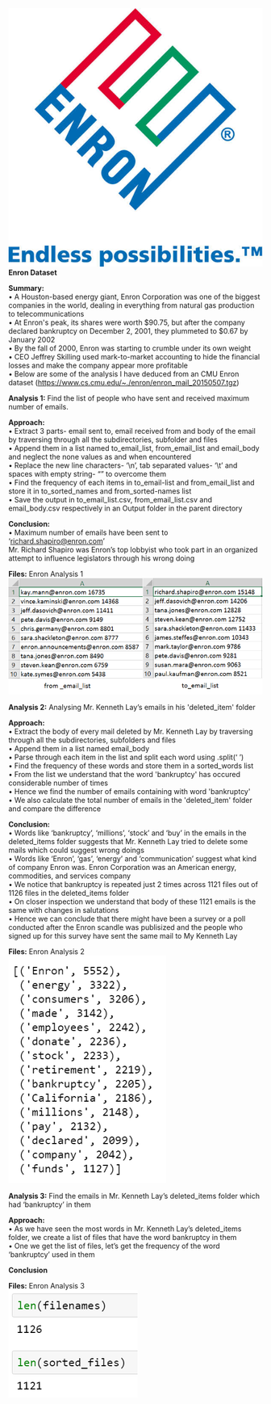 <img src="https://github.com/PrithviKamath/Analysis-on-CMU-Enron-dataset/blob/master/Extras/Enron_logo.jpg"></img>
<b>Enron Dataset</b>

<b>Summary:</b> <br />
• A Houston-based energy giant, Enron Corporation was one of the biggest companies in the world, dealing in everything from natural gas production to telecommunications <br />
• At Enron's peak, its shares were worth $90.75, but after the company declared bankruptcy on December 2, 2001, they plummeted to $0.67 by January 2002 <br />
• By the fall of 2000, Enron was starting to crumble under its own weight <br />
• CEO Jeffrey Skilling used mark-to-market accounting to hide the financial losses and make the company appear more profitable <br />
• Below are some of the analysis I have deduced from an CMU Enron dataset (https://www.cs.cmu.edu/~./enron/enron_mail_20150507.tgz) <br />

<b>Analysis 1:</b> Find the list of people who have sent and received maximum number of emails. <br />

<b>Approach:</b> <br />
• Extract 3 parts- email sent to, email received from and body of the email by traversing through all the subdirectories, subfolder and files <br />
• Append them in a list named to_email_list, from_email_list and email_body and neglect the none values as and when encountered <br />
• Replace the new line characters- ‘\n’, tab separated values- ‘\t’ and spaces with empty string- “” to overcome them <br />
• Find the frequency of each items in to_email-list and from_email_list and store it in to_sorted_names and from_sorted-names list <br />
• Save the output in to_email_list.csv, from_email_list.csv and email_body.csv respectively in an Output folder in the parent directory <br />

<b>Conclusion:</b> <br />
• Maximum number of emails have been sent to ‘richard.shapiro@enron.com’ <br />
Mr. Richard Shapiro was Enron’s top lobbyist who took part in an organized attempt to influence legislators through his wrong doing <br />

<b>Files:</b> Enron Analysis 1 <br />
<img src="https://github.com/PrithviKamath/Analysis-on-CMU-Enron-dataset/blob/master/Output/from_email_list.PNG"></img>
 <br />


<b>Analysis 2:</b> Analysing Mr. Kenneth Lay’s emails in his 'deleted_item' folder  <br />

<b>Approach:</b> <br />
• Extract the body of every mail deleted by Mr. Kenneth Lay by traversing through all the subdirectories, subfolders and files <br />
• Append them in a list named email_body <br />
• Parse through each item in the list and split each word using .split(‘ ’) <br />
• Find the frequency of these words and store them in a sorted_words list <br />
• From the list we understand that the word 'bankruptcy' has occured considerable number of times  <br />
• Hence we find the number of emails containing with word 'bankruptcy'  <br />
• We also calculate the total number of emails in the 'deleted_item' folder and compare the difference  <br />

<b>Conclusion:</b> <br />
• Words like ‘bankruptcy’, ‘millions’, ‘stock’ and ‘buy’ in the emails in the deleted_items folder suggests that Mr. Kenneth Lay tried to delete some mails which could suggest wrong doings <br />
• Words like ‘Enron’, ‘gas’, ‘energy’ and ‘communication’ suggest what kind of company Enron was. Enron Corporation was an American energy, commodities, and services company <br />
• We notice that bankruptcy is repeated just 2 times across 1121 files out of 1126 files in the deleted_items folder <br />
• On closer inspection we understand that body of these 1121 emails is the same with changes in salutations <br />
• Hence we can conclude that there might have been a survey or a poll conducted after the Enron scandle was publisized and the people who signed up for this survey have sent the same mail to My Kenneth Lay

<b>Files:</b> Enron Analysis 2  <br />
<img src="https://github.com/PrithviKamath/Analysis-on-CMU-Enron-dataset/blob/master/Output/Analysis_2.PNG"></img>
 <br />

<b>Analysis 3:</b> Find the emails in Mr. Kenneth Lay’s deleted_items folder which had ‘bankruptcy’ in them  <br />

<b>Approach:</b> <br />
• As we have seen the most words in Mr. Kenneth Lay’s deleted_items folder, we create a list of files that have the word bankruptcy in them <br />
• One we get the list of files, let’s get the frequency of the word ‘bankruptcy’ used in them

<b>Conclusion</b> <br />


<b>Files:</b> Enron Analysis 3 <br />
<img src="https://github.com/PrithviKamath/Analysis-on-CMU-Enron-dataset/blob/master/Output/Analysis_3.PNG"></img>
 <br />
